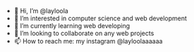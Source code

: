 - 👋 Hi, I’m @layloola
- 👀 I’m interested in computer science and web development
- 🌱 I’m currently learning web developing
- 💞️ I’m looking to collaborate on any web projects
- 📫 How to reach me: my instagram @layloolaaaaaa

<!---
layloola/layloola is a ✨ special ✨ repository because its `README.md` (this file) appears on your GitHub profile.
You can click the Preview link to take a look at your changes.
--->
